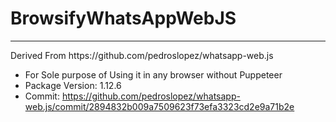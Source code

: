 # BrowsifyWhatsAppWebJS
<hr />
Derived From https://github.com/pedroslopez/whatsapp-web.js

 * For Sole purpose of Using it in any browser without Puppeteer
 * Package Version: 1.12.6
 * Commit: https://github.com/pedroslopez/whatsapp-web.js/commit/2894832b009a7509623f73efa3323cd2e9a71b2e
